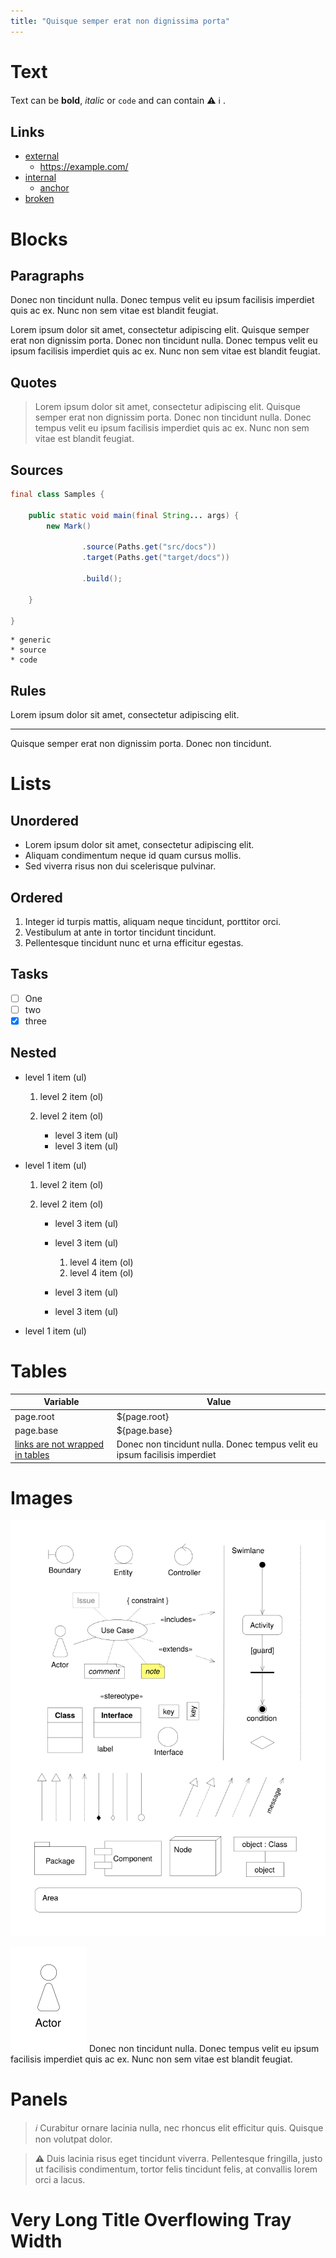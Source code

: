 ```yaml
---
title: "Quisque semper erat non dignissima porta"
---
```


# Text

Text can be **bold**, _italic_ or `code` and can contain :warning: :information_source: .

## Links

- [external](https://example.com/)
    - https://example.com/
- [internal](.)
    - [anchor](#tables)
- [broken](broken.md)

# Blocks

## Paragraphs

Donec non tincidunt nulla. Donec tempus velit eu ipsum facilisis imperdiet quis ac ex. Nunc non sem vitae est blandit
feugiat.

Lorem ipsum dolor sit amet, consectetur adipiscing elit. Quisque semper erat non dignissim porta. Donec non tincidunt
nulla. Donec tempus velit eu ipsum facilisis imperdiet quis ac ex. Nunc non sem vitae est blandit feugiat.

## Quotes

> Lorem ipsum dolor sit amet, consectetur adipiscing elit. Quisque semper erat non dignissim porta. Donec non tincidunt
> nulla. Donec tempus velit eu ipsum facilisis imperdiet quis ac ex. Nunc non sem vitae est blandit feugiat.

## Sources

```java
final class Samples {

    public static void main(final String... args) {
        new Mark()

                .source(Paths.get("src/docs"))
                .target(Paths.get("target/docs"))

                .build();

    }

}
```

```
* generic
* source
* code
```

## Rules

Lorem ipsum dolor sit amet, consectetur adipiscing elit.

---
Quisque semper erat non dignissim porta. Donec non tincidunt.

# Lists

## Unordered

- Lorem ipsum dolor sit amet, consectetur adipiscing elit.
- Aliquam condimentum neque id quam cursus mollis.
- Sed viverra risus non dui scelerisque pulvinar.

## Ordered

1. Integer id turpis mattis, aliquam neque tincidunt, porttitor orci.
2. Vestibulum at ante in tortor tincidunt tincidunt.
3. Pellentesque tincidunt nunc et urna efficitur egestas.

## Tasks

- [ ] One
- [ ] two
- [x] three

## Nested

- level 1 item (ul)

    1. level 2 item (ol)
    1. level 2 item (ol)

        - level 3 item (ul)
        - level 3 item (ul)

- level 1 item (ul)

    1. level 2 item (ol)
    1. level 2 item (ol)

        - level 3 item (ul)
        - level 3 item (ul)

            1. level 4 item (ol)
            1. level 4 item (ol)

        - level 3 item (ul)
        - level 3 item (ul)

- level 1 item (ul)

# Tables

| Variable                            | Value                                                                      |
|-------------------------------------|----------------------------------------------------------------------------|
| page.root                           | ${page.root}                                                               |
| page.base                           | ${page.base}                                                               |
| [links are not wrapped in tables]() | Donec non tincidunt nulla. Donec tempus velit eu ipsum facilisis imperdiet |

# Images

![Large Image](images/large.svg#75)

![Small Image](images/small.svg#right) Donec non tincidunt nulla. Donec tempus velit eu ipsum facilisis imperdiet quis
ac ex. Nunc non sem vitae est blandit feugiat.

# Panels

> _ℹ️_
> Curabitur ornare lacinia nulla, nec rhoncus elit efficitur quis. Quisque non volutpat dolor.

> **⚠️**
> Duis lacinia risus eget tincidunt viverra. Pellentesque fringilla, justo ut facilisis condimentum, tortor felis
> tincidunt felis, at convallis lorem orci a lacus.

# Very Long Title Overflowing Tray Width